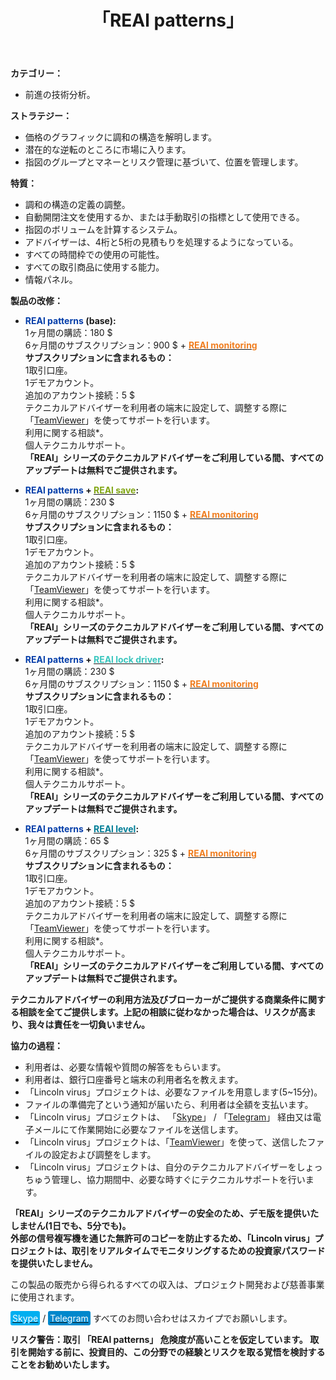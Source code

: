﻿---
layout: post-ea

group: 技術顧問
title: 「REAl patterns」
meta: REAl patterns。 前進の技術分析。 この製品の販売から得られるすべての収入は、プロジェクト開発および慈善事業に使用されます。

logo: real_patterns.svg
og: img/og-real-patterns.jpg

order: 3

category: ea

lang: jp
ref: real_patterns
---

**カテゴリー：**
  - 前進の技術分析。

**ストラテジー：**
  - 価格のグラフィックに調和の構造を解明します。
  - 潜在的な逆転のところに市場に入ります。
  - 指図のグループとマネーとリスク管理に基づいて、位置を管理します。

**特質：**
  - 調和の構造の定義の調整。
  - 自動開閉注文を使用するか、または手動取引の指標として使用できる。
  - 指図のボリュームを計算するシステム。
  - アドバイザーは、4桁と5桁の見積もりを処理するようになっている。
  - すべての時間枠での使用の可能性。
  - すべての取引商品に使用する能力。
  - 情報パネル。
  
**製品の改修：**

  - **<span style="color:#033da9">REAl patterns</span> (base):**  
  1ヶ月間の購読：180 $  
  6ヶ月間のサブスクリプション：900 $ + **<a href="https://lincolnvirus.com/projects/jp/forex/real_monitoring.html" target="_blank"><span style="color:#f07e20">REAl monitoring</span></a>**  
  **サブスクリプションに含まれるもの：**  
  1取引口座。  
  1デモアカウント。  
  追加のアカウント接続：5 $  
  テクニカルアドバイザーを利用者の端末に設定して、調整する際に「<a href="https://www.teamviewer.com/" target="_blank">TeamViewer</a>」を使ってサポートを行います。  
  利用に関する相談*。  
  個人テクニカルサポート。  
  **「REAl」シリーズのテクニカルアドバイザーをご利用している間、すべてのアップデートは無料でご提供されます。**
  
  - **<span style="color:#033da9">REAl patterns</span> + <a href="https://lincolnvirus.com/projects/jp/forex/real_save.html" target="_blank"><span style="color:#81a614">REAl save</span></a>:**  
  1ヶ月間の購読：230 $  
  6ヶ月間のサブスクリプション：1150 $ + **<a href="https://lincolnvirus.com/projects/jp/forex/real_monitoring.html" target="_blank"><span style="color:#f07e20">REAl monitoring</span></a>**  
  **サブスクリプションに含まれるもの：**  
  1取引口座。  
  1デモアカウント。  
  追加のアカウント接続：5 $  
  テクニカルアドバイザーを利用者の端末に設定して、調整する際に「<a href="https://www.teamviewer.com/" target="_blank">TeamViewer</a>」を使ってサポートを行います。  
  利用に関する相談*。  
  個人テクニカルサポート。  
  **「REAl」シリーズのテクニカルアドバイザーをご利用している間、すべてのアップデートは無料でご提供されます。**
  
  - **<span style="color:#033da9">REAl patterns</span> + <a href="https://lincolnvirus.com/projects/jp/forex/real_lock_driver.html" target="_blank"><span style="color:#39c6be">REAl lock driver</span></a>:**  
  1ヶ月間の購読：230 $  
  6ヶ月間のサブスクリプション：1150 $ + **<a href="https://lincolnvirus.com/projects/jp/forex/real_monitoring.html" target="_blank"><span style="color:#f07e20">REAl monitoring</span></a>**  
  **サブスクリプションに含まれるもの：**  
  1取引口座。  
  1デモアカウント。  
  追加のアカウント接続：5 $  
  テクニカルアドバイザーを利用者の端末に設定して、調整する際に「<a href="https://www.teamviewer.com/" target="_blank">TeamViewer</a>」を使ってサポートを行います。  
  利用に関する相談*。  
  個人テクニカルサポート。  
  **「REAl」シリーズのテクニカルアドバイザーをご利用している間、すべてのアップデートは無料でご提供されます。**
  
  - **<span style="color:#033da9">REAl patterns</span> + <a href="https://lincolnvirus.com/projects/jp/forex/real_level.html" target="_blank"><span style="color:#007e97">REAl level</span></a>:**  
  1ヶ月間の購読：65 $  
  6ヶ月間のサブスクリプション：325 $ + **<a href="https://lincolnvirus.com/projects/jp/forex/real_monitoring.html" target="_blank"><span style="color:#f07e20">REAl monitoring</span></a>**  
  **サブスクリプションに含まれるもの：**  
  1取引口座。  
  1デモアカウント。  
  追加のアカウント接続：5 $  
  テクニカルアドバイザーを利用者の端末に設定して、調整する際に「<a href="https://www.teamviewer.com/" target="_blank">TeamViewer</a>」を使ってサポートを行います。  
  利用に関する相談*。  
  個人テクニカルサポート。  
  **「REAl」シリーズのテクニカルアドバイザーをご利用している間、すべてのアップデートは無料でご提供されます。**
  
  **テクニカルアドバイザーの利用方法及びブローカーがご提供する商業条件に関する相談を全てご提供します。上記の相談に従わなかった場合は、リスクが高まり、我々は責任を一切負いません。**
  
  **協力の過程：**  

- 利用者は、必要な情報や質問の解答をもらいます。  
- 利用者は、銀行口座番号と端末の利用者名を教えます。  
- 「Lincoln virus」プロジェクトは、必要なファイルを用意します(5~15分)。  
- ファイルの準備完了という通知が届いたら、利用者は全額を支払います。  
- 「Lincoln virus」プロジェクトは、 「<a href="skype:chutkoy89?call" target="_blank">Skype</a>」 / 「<a href="https://t.me/chutkoy" target="_blank">Telegram</a>」 経由又は電子メールにて作業開始に必要なファイルを送信します。  
- 「Lincoln virus」プロジェクトは、「<a href="https://www.teamviewer.com/" target="_blank">TeamViewer</a>」を使って、送信したファイルの設定および調整をします。  
- 「Lincoln virus」プロジェクトは、自分のテクニカルアドバイザーをしょっちゅう管理し、協力期間中、必要な時すぐにテクニカルサポートを行います。  

**「REAl」シリーズのテクニカルアドバイザーの安全のため、デモ版を提供いたしません(1日でも、5分でも)。**  
**外部の信号複写機を通じた無許可のコピーを防止するため、「Lincoln virus」プロジェクトは、取引をリアルタイムでモニタリングするための投資家パスワードを提供いたしません。**

この製品の販売から得られるすべての収入は、プロジェクト開発および慈善事業に使用されます。  

<a href="skype:chutkoy89?call" target="_blank"><span style="background-color:#00aff0; color:white; padding:3px; border-radius: 3px">Skype</span></a> / <a href="https://t.me/chutkoy" target="_blank"><span style="background-color:#0088cc; color:white; padding:3px; border-radius: 3px">Telegram</span></a> すべてのお問い合わせはスカイプでお願いします。  

**リスク警告：取引 「REAl patterns」 危険度が高いことを仮定しています。 取引を開始する前に、投資目的、この分野での経験とリスクを取る覚悟を検討することをお勧めいたします。**
